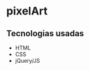 # pixelArt

<h2>Tecnologias usadas</h2>

<ul>
    <li>HTML</li>
    <li>CSS</li>
    <li>jQuery/JS</li>
</ul>
